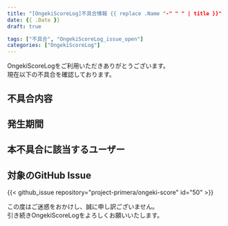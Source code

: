 ```yaml
---
title: "[OngekiScoreLog]不具合情報 {{ replace .Name "-" " " | title }}"
date: {{ .Date }}
draft: true

tags: ["不具合", "OngekiScoreLog_issue_open"]
categories: ["OngekiScoreLog"]
---
```


OngekiScoreLogをご利用いただきありがとうございます。  
現在以下の不具合を確認しております。

<!--more-->

<!-- ## 追記

本不具合の修正が完了いたしました。  
ご利用中の皆様にご迷惑をおかけしましたことを深くお詫び申し上げます。 -->

## 不具合内容



## 発生期間



## 本不具合に該当するユーザー



## 対象のGitHub Issue

{{< github_issue repository="project-primera/ongeki-score" id="50" >}}

この度はご迷惑をおかけし、誠に申し訳ございません。  
引き続きOngekiScoreLogをよろしくお願いいたします。
